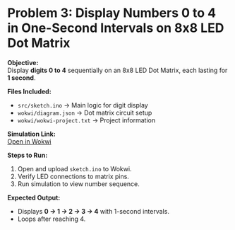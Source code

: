 # Problem 3: Display Numbers 0 to 4 in One-Second Intervals on 8x8 LED Dot Matrix

**Objective:**  
Display **digits 0 to 4** sequentially on an 8x8 LED Dot Matrix, each lasting for **1 second**.

**Files Included:**  
- `src/sketch.ino` → Main logic for digit display  
- `wokwi/diagram.json` → Dot matrix circuit setup  
- `wokwi/wokwi-project.txt` → Project information  

**Simulation Link:**  
[Open in Wokwi](https://wokwi.com/projects/445227018670512129)

**Steps to Run:**  
1. Open and upload `sketch.ino` to Wokwi.  
2. Verify LED connections to matrix pins.  
3. Run simulation to view number sequence.

**Expected Output:**  
- Displays **0 → 1 → 2 → 3 → 4** with 1-second intervals.  
- Loops after reaching 4.

